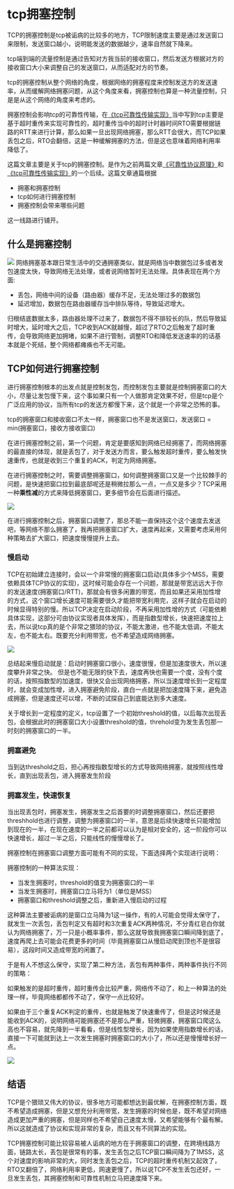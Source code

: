 # tcp拥塞控制

TCP的拥塞控制是tcp被诟病的比较多的地方，TCP限制速度主要是通过发送窗口来限制，发送窗口越小，说明能发送的数据越少，速率自然就下降来。

tcp端到端的流量控制是通过告知对方我当前的接收窗口，然后发送方根据对方的接收窗口大小来调整自己的发送窗口，从而适配对方的节奏。

tcp的拥塞控制从整个网络的角度，根据网络的拥塞程度来控制发送方的发送速率，从而缓解网络拥塞问题，从这个角度来看，拥塞控制也算是一种流量控制，只是是从这个网络的角度来考虑的。

拥塞控制会影响tcp的可靠性传输，在[《tcp可靠性传输实现》](tcp.md)当中写到tcp主要是基于超时重传来实现可靠性的，超时重传当中的超时计时器时间RTO需要根据链路的RTT来进行计算，那么如果一旦出现网络拥塞，那么RTT会很大，而TCP如果丢包之后，RTO会翻倍，这是一种缓解拥塞的方法，但是这也意味着网络利用率降低了。

这篇文章主要是关于tcp的拥塞控制。是作为之前两篇文章[《可靠性协议原理》](rdt.md)和[《tcp可靠性传输实现》](tcp.md)的一个后续。这篇文章通篇根据

- 拥塞和拥塞控制
- tcp如何进行拥塞控制
- 拥塞控制会带来哪些问题

这一线路进行铺开。

## 什么是拥塞控制
![](images/cong.jpg)
网络拥塞基本跟日常生活中的交通拥塞类似，就是网络当中数据包过多或者发包速度太快，导致网络无法处理，或者说网络暂时无法处理。具体表现在两个方面:

- 丢包，网络中间的设备（路由器）缓存不足，无法处理过多的数据包
- 延迟增加，数据包在路由器缓存当中排队等待，导致延迟增大。

归根结底数据太多，路由器处理不过来了，数据包不得不排较长的队，然后导致延时增大，延时增大之后，TCP收到ACK就越慢，超过了RTO之后触发了超时重传，会导致网络更加拥堵，如果不进行管制，调整RTO和降低发送速率的的话基本就是个死结，整个网络都瘫痪也不无可能。

## TCP如何进行拥塞控制
进行拥塞控制根本的出发点就是控制发包，而控制发包主要就是控制拥塞窗口的大小，尽量让发包慢下来，这个事如果只有一个人做那肯定效果不好，但是tcp是个广泛应用的协议，当所有tcp的发送方都慢下来，这个就是一个非常之恐怖的事。

tcp的拥塞窗口和接收窗口不太一样，拥塞窗口也不是发送窗口，发送窗口 = min(拥塞窗口，接收方接收窗口)

在进行拥塞控制之前，第一个问题，肯定是要感知到网络已经拥塞了，而网络拥塞的最直接的体现，就是丢包了，对于发送方而言，要么触发超时重传，要么触发快速重传，也就是收到三个重复的ACK，判定为网络拥塞。

在进行拥塞控制之时，需要调整拥塞窗口，如何调整拥塞窗口又是一个比较棘手的问题，是快速把窗口拉到最底部呢还是稍微拉那么一点，一点又是多少？TCP采用一种**乘性减**的方式来降低拥塞窗口，更多细节会在后面进行描述。

![](images/aimd.jpg)

在进行拥塞控制之后，拥塞窗口调整了，那总不能一直保持这个这个速度去发送吧，等网络不那么拥塞了，我再把拥塞窗口扩大，速度再起来，又需要考虑采用何种策略去扩大窗口，把速度慢慢提升上去。

### 慢启动
TCP在初始建立连接时，会以一个非常慢的拥塞窗口启动(具体多少个MSS，需要依赖具体TCP协议的实现)，这时候可能会存在一个问题，那就是带宽远远大于你的发送速度(拥塞窗口/RTT)，那就会有很多闲置的带宽，而且如果还采用加性增的方式，这个窗口增长速度可能需要很久才能把带宽利用完，这样子就会在启动的时候显得特别的慢。所以TCP决定在启动阶段，不再采用加性增的方式（可能依赖具体实现，这部分可由协议实现者具体发挥），而是指数型增长，快速把速度拉上去，所以说tcp真的是个非常之猥琐的协议，不能太激进，也不能太低调，不能太左，也不能太右。既要充分利用带宽，也不希望造成网络拥塞。

![](images/ss.jpg)

总结起来慢启动就是：启动时拥塞窗口很小，速度很慢，但是加速度很大，所以速度攀升非常之快。
但是也不能无限的快下去，速度再快也需要一个度，没有个度的话，按照指数型的加速度，很快又会出现网络拥塞，所以当速度增长到一定程度时，就会变成加性增，进入拥塞避免阶段，直白一点就是把加速度降下来，避免造成拥塞，但是速度还可以增，不断的试探自己到底能达到多大速度。

关于增长到一定程度的定义，tcp设置了一个初始threshold的值，以后每次出现丢包，会根据此时的拥塞窗口大小设置threshold的值，threhold变为发生丢包那一时刻的拥塞窗口的一半。

### 拥塞避免
当到达threshold之后，担心再按指数型增长的方式导致网络拥塞，就按照线性增长，直到出现丢包，进入拥塞发生阶段

### 拥塞发生，快速恢复
当出现丢包时，拥塞发生，拥塞发生之后首要的时调整拥塞窗口，然后还要把threshhold也进行调整，调整为拥塞窗口的一半，意思是后续快速增长只能增加到现在的一半，在现在速度的一半之前都可以认为是相对安全的，这一阶段你可以快速增长，超过一半之后，只能线性的慢慢增长了。

拥塞控制在拥塞窗口调整方面可能有不同的实现，下面选择两个实现进行说明：

拥塞控制的一种算法实现：

- 当发生拥塞时，threshold的值变为拥塞窗口的一半
- 当发生拥塞时，拥塞窗口立马将为1（单位是MSS）
- 拥塞窗口和threshold调整之后，重新进入慢启动的过程

这种算法主要被诟病的是窗口立马降为1这一操作，有的人可能会觉得太保守了，就发生一次丢包，丢包判定又有超时和3次重复ACK两种情况，不分青红皂白你就认为网络拥塞了，万一只是小概率事件，那么这就导致我拥塞窗口瞬间降到底了，速度再爬上去可能会花费更多的时间（毕竟拥塞窗口从慢启动爬到顶也不是很容易），这段时间又造成带宽的闲置了。

于是有人不想这么保守，实现了第二种方法，丢包有两种事件，两种事件执行不同的策略：

如果触发的是超时重传，超时重传会比较严重，网络传不动了，和上一种算法的处理一样，毕竟网络都都传不动了，保守一点比较好。

如果由于三个重复ACK判定的重传，也就是触发了快速重传了，但是这时候还是能收到ACK的，说明网络可能拥塞还不是那么严重，轻微拥塞，拥塞窗口爬这么高也不容易，就先降到一半看看，但是线性型增长，因为如果使用指数增长的话，直接一下可能就到达上一次发生拥塞时拥塞窗口的大小了，所以还是慢慢增长好一点。

![](images/threshold.jpg)

## 结语
TCP是个猥琐又伟大的协议，很多地方可能都想达到最优解，在拥塞控制方面，既不希望造成拥塞，但是又想充分利用带宽，发生拥塞的时候也是，既不希望对网络造成更加严重的拥塞，但是同样也不希望自己速度太慢，又希望能够有个最有解。所以这就造成了协议和实现非常的复杂，而且又有不同算法的实现。

TCP拥塞控制可能比较容易被人诟病的地方在于拥塞窗口的调整，在跨境线路方面，链路太长，丢包是很常有的事，发生丢包之后TCP窗口瞬间降为了1MSS，这个对速度的影响非常的大，同时发生丢包之后，TCP的超时重传机制又起效了，RTO又翻倍了，网络利用率更低，网速更慢了，所以说TCP不发生丢包还好，一旦发生丢包，其拥塞控制和可靠性机制立马把速度降下来。
